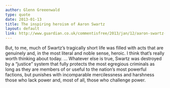 ```yaml
---
author: Glenn Greeenwald
type: quote
date: 2013-01-13
title: The inspiring heroism of Aaron Swartz
layout: default
link: http://www.guardian.co.uk/commentisfree/2013/jan/12/aaron-swartz-heroism-suicide1
---
```


But, to me, much of Swartz’s tragically short life was filled with acts that are genuinely and, in the most literal and noble sense, heroic. I think that’s really worth thinking about today. … Whatever else is true, Swartz was destroyed by a “justice” system that fully protects the most egregious criminals as long as they are members of or useful to the nation’s most powerful factions, but punishes with incomparable mercilessness and harshness those who lack power and, most of all, those who challenge power.
